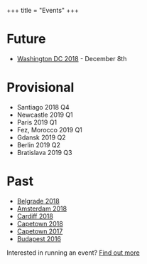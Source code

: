 +++
title = "Events"
+++

# Future
* [Washington DC 2018](https://dc2018.satrdays.org) - December 8th

# Provisional
* Santiago 2018 Q4
* Newcastle 2019 Q1
* Paris 2019 Q1
* Fez, Morocco 2019 Q1
* Gdansk 2019 Q2
* Berlin 2019 Q2
* Bratislava 2019 Q3

# Past
* [Belgrade 2018](https://belgrade2018.satrdays.org)
* [Amsterdam 2018](https://amsterdam2018.satrdays.org)
* [Cardiff 2018](http://cardiff2018.satrdays.org/)
* [Capetown 2018](http://capetown2018.satrdays.org/)
* [Capetown 2017](http://capetown2017.satrdays.org/)
* [Budapest 2016](http://budapest2016.satrdays.org/)

Interested in running an event? [Find out more](https://knowledgebase.satrdays.org/newevents/)
